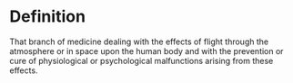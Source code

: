 # Definition

That branch of medicine dealing with the effects of flight through the
atmosphere or in space upon the human body and with the prevention or
cure of physiological or psychological malfunctions arising from these
effects.
